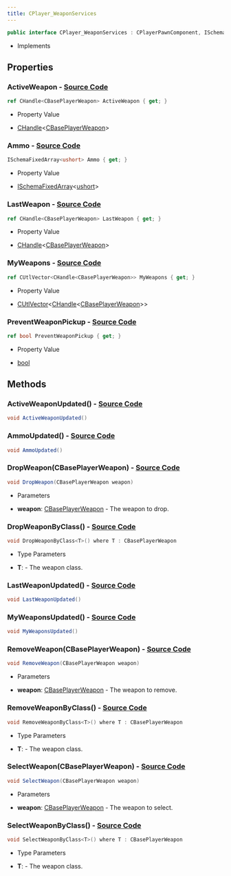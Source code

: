 ```yaml
---
title: CPlayer_WeaponServices
---
```


```csharp
public interface CPlayer_WeaponServices : CPlayerPawnComponent, ISchemaClass<CPlayerPawnComponent>, ISchemaClass<CPlayer_WeaponServices>, ISchemaField, ISchemaClass, INativeHandle
```

- Implements

## Properties

### **ActiveWeapon** - [Source Code](https://github.com/swiftly-solution/swiftlys2/blob/main/managed/src/SwiftlyS2.Generated/Schemas/Interfaces/CPlayer_WeaponServices.cs#L18)

```csharp
ref CHandle<CBasePlayerWeapon> ActiveWeapon { get; }
```

- Property Value

- [CHandle](/docs/api/shared/natives/chandle-1)<[CBasePlayerWeapon](/docs/api/shared/schemadefinitions/cbaseplayerweapon)>

### **Ammo** - [Source Code](https://github.com/swiftly-solution/swiftlys2/blob/main/managed/src/SwiftlyS2.Generated/Schemas/Interfaces/CPlayer_WeaponServices.cs#L22)

```csharp
ISchemaFixedArray<ushort> Ammo { get; }
```

- Property Value

- [ISchemaFixedArray](/docs/api/shared/schemas/ischemafixedarray-1)<[ushort](https://learn.microsoft.com/dotnet/api/system.uint16)>

### **LastWeapon** - [Source Code](https://github.com/swiftly-solution/swiftlys2/blob/main/managed/src/SwiftlyS2.Generated/Schemas/Interfaces/CPlayer_WeaponServices.cs#L20)

```csharp
ref CHandle<CBasePlayerWeapon> LastWeapon { get; }
```

- Property Value

- [CHandle](/docs/api/shared/natives/chandle-1)<[CBasePlayerWeapon](/docs/api/shared/schemadefinitions/cbaseplayerweapon)>

### **MyWeapons** - [Source Code](https://github.com/swiftly-solution/swiftlys2/blob/main/managed/src/SwiftlyS2.Generated/Schemas/Interfaces/CPlayer_WeaponServices.cs#L16)

```csharp
ref CUtlVector<CHandle<CBasePlayerWeapon>> MyWeapons { get; }
```

- Property Value

- [CUtlVector](/docs/api/-1)<[CHandle](/docs/api/shared/natives/chandle-1)<[CBasePlayerWeapon](/docs/api/shared/schemadefinitions/cbaseplayerweapon)>>

### **PreventWeaponPickup** - [Source Code](https://github.com/swiftly-solution/swiftlys2/blob/main/managed/src/SwiftlyS2.Generated/Schemas/Interfaces/CPlayer_WeaponServices.cs#L24)

```csharp
ref bool PreventWeaponPickup { get; }
```

- Property Value

- [bool](https://learn.microsoft.com/dotnet/api/system.boolean)

## Methods

### **ActiveWeaponUpdated()** - [Source Code](https://github.com/swiftly-solution/swiftlys2/blob/main/managed/src/SwiftlyS2.Generated/Schemas/Interfaces/CPlayer_WeaponServices.cs#L27)

```csharp
void ActiveWeaponUpdated()
```

### **AmmoUpdated()** - [Source Code](https://github.com/swiftly-solution/swiftlys2/blob/main/managed/src/SwiftlyS2.Generated/Schemas/Interfaces/CPlayer_WeaponServices.cs#L29)

```csharp
void AmmoUpdated()
```

### **DropWeapon(CBasePlayerWeapon)** - [Source Code](https://github.com/swiftly-solution/swiftlys2/blob/main/managed/src/SwiftlyS2.Core/Modules/Schemas/Extensions/CPlayer_WeaponServices.cs#L9)

```csharp
void DropWeapon(CBasePlayerWeapon weapon)
```

- Parameters

- **weapon**: [CBasePlayerWeapon](/docs/api/shared/schemadefinitions/cbaseplayerweapon) - The weapon to drop.

### **DropWeaponByClass<T>()** - [Source Code](https://github.com/swiftly-solution/swiftlys2/blob/main/managed/src/SwiftlyS2.Core/Modules/Schemas/Extensions/CPlayer_WeaponServices.cs#L27)

```csharp
void DropWeaponByClass<T>() where T : CBasePlayerWeapon
```

- Type Parameters

- **T**:  - The weapon class.

### **LastWeaponUpdated()** - [Source Code](https://github.com/swiftly-solution/swiftlys2/blob/main/managed/src/SwiftlyS2.Generated/Schemas/Interfaces/CPlayer_WeaponServices.cs#L28)

```csharp
void LastWeaponUpdated()
```

### **MyWeaponsUpdated()** - [Source Code](https://github.com/swiftly-solution/swiftlys2/blob/main/managed/src/SwiftlyS2.Generated/Schemas/Interfaces/CPlayer_WeaponServices.cs#L26)

```csharp
void MyWeaponsUpdated()
```

### **RemoveWeapon(CBasePlayerWeapon)** - [Source Code](https://github.com/swiftly-solution/swiftlys2/blob/main/managed/src/SwiftlyS2.Core/Modules/Schemas/Extensions/CPlayer_WeaponServices.cs#L15)

```csharp
void RemoveWeapon(CBasePlayerWeapon weapon)
```

- Parameters

- **weapon**: [CBasePlayerWeapon](/docs/api/shared/schemadefinitions/cbaseplayerweapon) - The weapon to remove.

### **RemoveWeaponByClass<T>()** - [Source Code](https://github.com/swiftly-solution/swiftlys2/blob/main/managed/src/SwiftlyS2.Core/Modules/Schemas/Extensions/CPlayer_WeaponServices.cs#L33)

```csharp
void RemoveWeaponByClass<T>() where T : CBasePlayerWeapon
```

- Type Parameters

- **T**:  - The weapon class.

### **SelectWeapon(CBasePlayerWeapon)** - [Source Code](https://github.com/swiftly-solution/swiftlys2/blob/main/managed/src/SwiftlyS2.Core/Modules/Schemas/Extensions/CPlayer_WeaponServices.cs#L21)

```csharp
void SelectWeapon(CBasePlayerWeapon weapon)
```

- Parameters

- **weapon**: [CBasePlayerWeapon](/docs/api/shared/schemadefinitions/cbaseplayerweapon) - The weapon to select.

### **SelectWeaponByClass<T>()** - [Source Code](https://github.com/swiftly-solution/swiftlys2/blob/main/managed/src/SwiftlyS2.Core/Modules/Schemas/Extensions/CPlayer_WeaponServices.cs#L39)

```csharp
void SelectWeaponByClass<T>() where T : CBasePlayerWeapon
```

- Type Parameters

- **T**:  - The weapon class.

